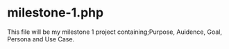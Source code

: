 # milestone-1.php
This file will be my milestone 1 project containing;Purpose, Auidence, Goal, Persona and Use Case.
